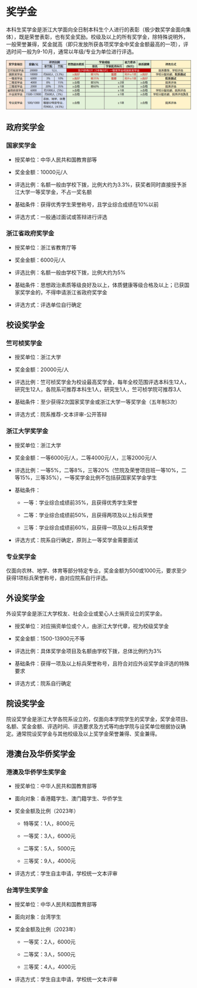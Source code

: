 # 奖学金

本科生奖学金是浙江大学面向全日制本科生个人进行的表彰（极少数奖学金面向集体），既是荣誉表彰，也有奖金奖励。校级及以上的所有奖学金，除特殊说明外，一般荣誉兼得，奖金就高（即只发放所获各项奖学金中奖金金额最高的一项），评选时间一般为9-10月，通常以年级/专业为单位进行评选。

![scholarships](../assets/scholarships.webp)

## 政府奖学金

### 国家奖学金

- 授奖单位：中华人民共和国教育部等

- 奖金金额：10000元/人

- 评选比例：名额一般由学校下拨，比例大约为3.3%，获奖者同时直接授予浙江大学一等奖学金，不占一奖名额

- 基础条件：获得优秀学生荣誉称号，且学业综合成绩在10%以前

- 评选方式：一般通过面试或答辩进行评选

### 浙江省政府奖学金

- 授奖单位：浙江省教育厅等

- 奖金金额：6000元/人

- 评选比例：名额一般由学校下拨，比例大约为5%

- 基础条件：思想政治素质等级良好及以上，体质健康等级合格及以上；已获国家奖学金的，不得申请浙江省政府奖学金

- 评选方式：评选单位自行确定

## 校设奖学金

### 竺可桢奖学金

- 授奖单位：浙江大学

- 奖金金额：20000元/人

- 评选比例：竺可桢奖学金为校设最高奖学金，每年全校范围评选本科生12人，研究生12人，各院系可推荐本科生1人，研究生1人，竺可桢学院可推荐3人

- 基础条件：至少获得2次国家奖学金或浙江大学一等奖学金（五年制3次）

- 评选方式：院系推荐-文本评审-公开答辩

### 浙江大学奖学金

- 授奖单位：浙江大学

- 奖金金额：一等6000元/人，二等4000元/人，三等2000元/人

- 评选比例：一等5%，二等8%，三等20%（竺院及荣誉项目班一等10%，二等15%，三等35%），一等奖学金比例不包括获国家奖学金学生

- 基础条件：

    - 一等：学业综合成绩前35%，且获得优秀学生荣誉

    - 二等：学业综合成绩前50%，且获得两项及以上标兵荣誉

    - 三等：学业综合成绩前60%，且获得一项及以上标兵荣誉

- 评选方式：院系自行确定，原则上一等奖学金需要面试

### 专业奖学金

仅面向农林、地学、体育等部分特定专业，奖金金额为500或1000元，要求至少获得1项标兵荣誉称号，由对应院系自行评选。

## 外设奖学金

外设奖学金是浙江大学校友、社会企业或爱心人士捐资设立的奖学金。

- 授奖单位：对应捐资单位或个人，由浙江大学代章，视为校级奖学金

- 奖金金额：1500-13900元不等

- 评选比例：具体奖学金项目及名额由学校下拨，总体比例约为3%

- 基础条件：获得一项及以上标兵荣誉称号，且符合对应外设奖学金评选的特殊要求

- 评选方式：院系自行确定

## 院设奖学金

院设奖学金是浙江大学各院系设立的，仅面向本学院学生的奖学金，奖学金项目、名额、奖金金额、评选时间、评选要求及方式等均由学院与设奖单位根据协议确定。通常院设奖学金与其他校级及以上奖学金荣誉兼得、奖金兼得。

## 港澳台及华侨奖学金

### 港澳及华侨学生奖学金

- 授奖单位：中华人民共和国教育部等

- 面向对象：香港籍学生、澳门籍学生、华侨学生

- 奖金金额及比例（2023年）

    - 特等奖：1人，8000元

    - 一等奖：3人，6000元

    - 二等奖：5人，5000元

    - 三等奖：9人，4000元

- 评选方式：学生自主申请，学校统一文本评审

### 台湾学生奖学金

- 授奖单位：中华人民共和国教育部等

- 面向对象：台湾学生

- 奖金金额及比例（2023年）

    - 一等奖：2人，6000元

    - 二等奖：3人，5000元

    - 三等奖：4人，4000元

- 评选方式：学生自主申请，学校统一文本评审
